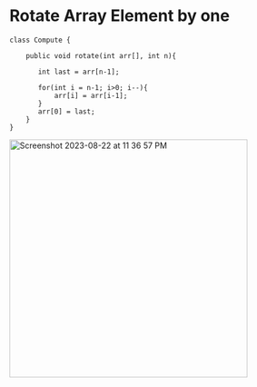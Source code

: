 # Rotate Array Element by one
```
class Compute {
    
    public void rotate(int arr[], int n){
       
       int last = arr[n-1];
       
       for(int i = n-1; i>0; i--){
           arr[i] = arr[i-1];
       }
       arr[0] = last;
    }
}
```
<img width="419" alt="Screenshot 2023-08-22 at 11 36 57 PM" src="https://github.com/Abhi-Codehub/DSA-/assets/111800760/d415fec1-b753-4c8d-8f3d-56bf84777e1e">

